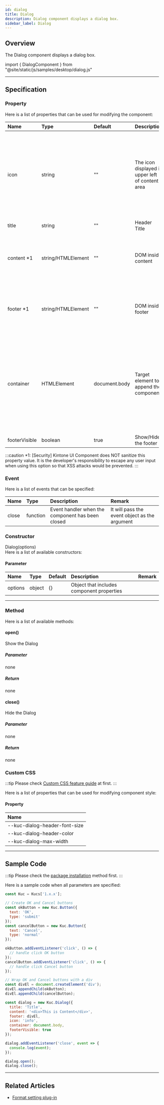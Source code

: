 ```yaml
---
id: dialog
title: Dialog
description: Dialog component displays a dialog box.
sidebar_label: Dialog
---
```


## Overview

The Dialog component displays a dialog box.

import { DialogComponent } from "@site/static/js/samples/desktop/dialog.js"

<DialogComponent />

---

## Specification

### Property

Here is a list of properties that can be used for modifying the component:

| Name | Type | Default | Description | Remark |
| :--- | :--- | :--- | :--- | :--- |
| icon | string | "" | The icon displayed in upper left of content area | Available options:<li>"info" : ![info](/img/icon-info.png)</li><li>"success" : ![success](/img/icon-success.png)</li><li>"error" : ![error](/img/icon-error.png)</li><li>"warning" : ![warning](/img/icon-warning.png)</li><li>"question" : ![question](/img/icon-question.png)</li><li>"" : No icon</li> |
| title | string | ""  | Header Title | |
| content *1 | string/HTMLElement | ""  | DOM inside content | If a string with HTML is set, it will be automatically converted to HTML and displayed as it is |
| footer *1 | string/HTMLElement | ""  | DOM inside footer | If a string with HTML is set, it will be automatically converted to HTML and displayed as it is |
| container | HTMLElement | document.body | Target element to append the component | By default, it uses the body of the top-level document object, so it's simply `document.body` most of the time<br/>Will result an error if the value of `container` is not an HTMLElement |
| footerVisible | boolean | true | Show/Hide the footer | |

:::caution
*1: [Security] Kintone UI Component does NOT sanitize this property value. It is the developer's responsibility to escape any user input when using this option so that XSS attacks would be prevented.
:::

### Event

Here is a list of events that can be specified:

| Name | Type | Description | Remark |
| :--- | :--- | :--- | :--- |
| close | function | Event handler when the component has been closed | It will pass the event object as the argument |

### Constructor

Dialog(options)<br/>
Here is a list of available constructors:

#### Parameter
| Name | Type | Default | Description | Remark |
| :--- | :--- | :--- | :--- | :--- |
| options | object | \{\} | Object that includes component properties | |

---
### Method

Here is a list of available methods:

#### open()
Show the Dialog

##### Parameter
none

##### Return
none

#### close()
Hide the Dialog

##### Parameter
none

##### Return
none

### Custom CSS
:::tip
Please check [Custom CSS feature guide](../../getting-started/custom-css.md) at first.
:::

Here is a list of properties that can be used for modifying component style:
#### Property
| Name |
| :--- |
| --kuc-dialog-header-font-size |
| --kuc-dialog-header-color |
| --kuc-dialog-max-width |

---
## Sample Code

:::tip
Please check the [package installation](../../getting-started/quick-start#installation) method first.
:::

Here is a sample code when all parameters are specified:

```javascript
const Kuc = Kucs['1.x.x'];

// Create OK and Cancel buttons
const okButton = new Kuc.Button({
  text: 'OK',
  type: 'submit'
});
const cancelButton = new Kuc.Button({
  text: 'Cancel',
  type: 'normal'
});

okButton.addEventListener('click', () => {
  // handle click OK button
});
cancelButton.addEventListener('click', () => {
  // handle click Cancel button
});

// Wrap OK and Cancel buttons with a div
const divEl = document.createElement('div');
divEl.appendChild(okButton);
divEl.appendChild(cancelButton);

const dialog = new Kuc.Dialog({
  title: 'Title',
  content: '<div>This is Content</div>',
  footer: divEl,
  icon: 'info',
  container: document.body,
  footerVisible: true
});

dialog.addEventListener('close', event => {
  console.log(event);
});

dialog.open();
dialog.close();
```

---

## Related Articles

- [Format setting plug-in](../../guides/format-setting-plugin.md)
